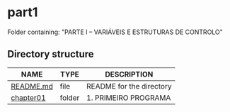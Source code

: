 # part1

Folder containing: "PARTE I – VARIÁVEIS E ESTRUTURAS DE CONTROLO"



## Directory structure

| NAME        | TYPE   | DESCRIPTION                     |
| ----------- | ------ | ------------------------------- |
| [README.md] | file   | README for the directory        |
| [chapter01] | folder | 1. PRIMEIRO PROGRAMA            |




[README.md]: ./README.md
[chapter01]: ./chapter01
